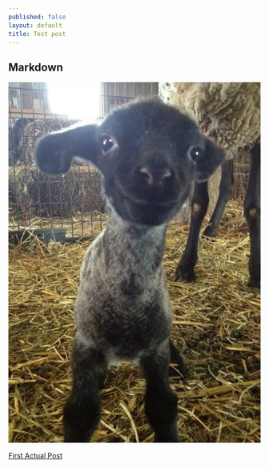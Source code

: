 ```yaml
---
published: false
layout: default
title: Test post
---
```


## Markdown


![4BPDhRM.jpg](/media/4BPDhRM.jpg)

[First Actual Post](/2013/07/03/first-actual-post/)
